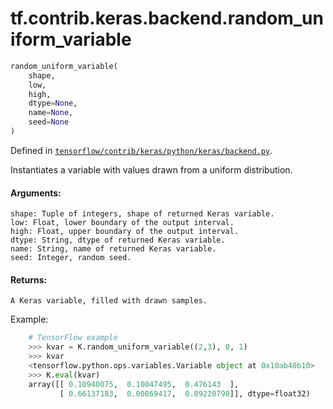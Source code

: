 <div itemscope itemtype="http://developers.google.com/ReferenceObject">
<meta itemprop="name" content="tf.contrib.keras.backend.random_uniform_variable" />
</div>

# tf.contrib.keras.backend.random_uniform_variable

``` python
random_uniform_variable(
    shape,
    low,
    high,
    dtype=None,
    name=None,
    seed=None
)
```



Defined in [`tensorflow/contrib/keras/python/keras/backend.py`](https://www.tensorflow.org/code/tensorflow/contrib/keras/python/keras/backend.py).

Instantiates a variable with values drawn from a uniform distribution.

#### Arguments:

    shape: Tuple of integers, shape of returned Keras variable.
    low: Float, lower boundary of the output interval.
    high: Float, upper boundary of the output interval.
    dtype: String, dtype of returned Keras variable.
    name: String, name of returned Keras variable.
    seed: Integer, random seed.


#### Returns:

    A Keras variable, filled with drawn samples.

Example:
```python
    # TensorFlow example
    >>> kvar = K.random_uniform_variable((2,3), 0, 1)
    >>> kvar
    <tensorflow.python.ops.variables.Variable object at 0x10ab40b10>
    >>> K.eval(kvar)
    array([[ 0.10940075,  0.10047495,  0.476143  ],
           [ 0.66137183,  0.00869417,  0.89220798]], dtype=float32)
```